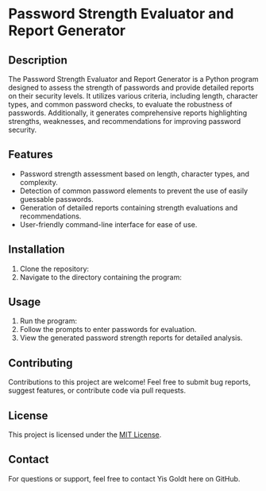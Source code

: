 # Password Strength Evaluator and Report Generator

## Description
The Password Strength Evaluator and Report Generator is a Python program designed to assess the strength of passwords and provide detailed reports on their security levels. It utilizes various criteria, including length, character types, and common password checks, to evaluate the robustness of passwords. Additionally, it generates comprehensive reports highlighting strengths, weaknesses, and recommendations for improving password security.

## Features
- Password strength assessment based on length, character types, and complexity.
- Detection of common password elements to prevent the use of easily guessable passwords.
- Generation of detailed reports containing strength evaluations and recommendations.
- User-friendly command-line interface for ease of use.

## Installation
1. Clone the repository:
2. Navigate to the directory containing the program:


## Usage
1. Run the program:
2. Follow the prompts to enter passwords for evaluation.
3. View the generated password strength reports for detailed analysis.

## Contributing
Contributions to this project are welcome! Feel free to submit bug reports, suggest features, or contribute code via pull requests.

## License
This project is licensed under the [MIT License](LICENSE).

## Contact
For questions or support, feel free to contact Yis Goldt here on GitHub.

